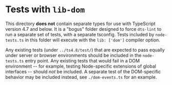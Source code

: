 # Tests with `lib-dom`

This directory **does not** contain separate types for use with TypeScript version 4.7 and below.  It is a "bogus" folder designed to force `dts-lint` to run a separate set of tests, with a separate tsconfig.  Tests included by `node-tests.ts` in this folder will execute with the `lib: ['dom']` compiler option.

Any existing tests (under `../ts4.8/test/`) that are expected to pass equally under server or browser environments should be included in the `node-tests.ts` entry point.  Any existing tests that would fail in a DOM environment -- for example, testing Node-specific extensions of global interfaces -- should *not* be included.  A separate test of the DOM-specific behavior may be included instead, see `./dom-events.ts` for an example.
